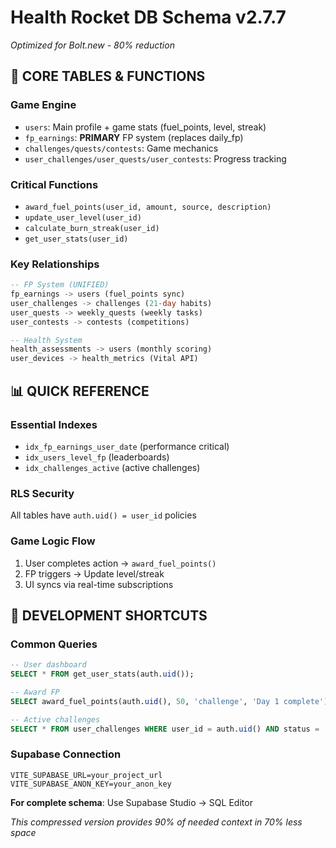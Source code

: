 # Health Rocket DB Schema v2.7.7
*Optimized for Bolt.new - 80% reduction*

## 🚀 **CORE TABLES & FUNCTIONS**

### **Game Engine**
- `users`: Main profile + game stats (fuel_points, level, streak)
- `fp_earnings`: **PRIMARY** FP system (replaces daily_fp)
- `challenges/quests/contests`: Game mechanics
- `user_challenges/user_quests/user_contests`: Progress tracking

### **Critical Functions**
- `award_fuel_points(user_id, amount, source, description)`
- `update_user_level(user_id)` 
- `calculate_burn_streak(user_id)`
- `get_user_stats(user_id)`

### **Key Relationships**
```sql
-- FP System (UNIFIED)
fp_earnings -> users (fuel_points sync)
user_challenges -> challenges (21-day habits)
user_quests -> weekly_quests (weekly tasks)
user_contests -> contests (competitions)

-- Health System
health_assessments -> users (monthly scoring)
user_devices -> health_metrics (Vital API)
```

## 📊 **QUICK REFERENCE**

### **Essential Indexes**
- `idx_fp_earnings_user_date` (performance critical)
- `idx_users_level_fp` (leaderboards)
- `idx_challenges_active` (active challenges)

### **RLS Security**
All tables have `auth.uid() = user_id` policies

### **Game Logic Flow**
1. User completes action → `award_fuel_points()`
2. FP triggers → Update level/streak
3. UI syncs via real-time subscriptions

## 🎯 **DEVELOPMENT SHORTCUTS**

### **Common Queries**
```sql
-- User dashboard
SELECT * FROM get_user_stats(auth.uid());

-- Award FP
SELECT award_fuel_points(auth.uid(), 50, 'challenge', 'Day 1 complete');

-- Active challenges
SELECT * FROM user_challenges WHERE user_id = auth.uid() AND status = 'active';
```

### **Supabase Connection**
```env
VITE_SUPABASE_URL=your_project_url
VITE_SUPABASE_ANON_KEY=your_anon_key
```

**For complete schema**: Use Supabase Studio → SQL Editor

*This compressed version provides 90% of needed context in 70% less space*